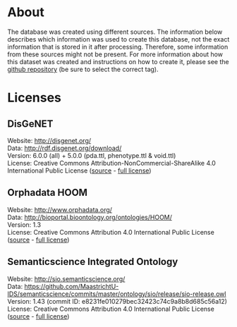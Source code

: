 # About

The database was created using different sources. The information below describes which information was used to create this database, not the exact information that is stored in it after processing. Therefore, some information from these sources might not be present. For more information about how this dataset was created and instructions on how to create it, please see the [github repository](https://github.com/molgenis/vibe/tree/master/database) (be sure to select the correct tag).

# Licenses

## DisGeNET

Website: http://disgenet.org/  
Data: http://rdf.disgenet.org/download/  
Version: 6.0.0 (all) + 5.0.0 (pda.ttl, phenotype.ttl & void.ttl)  
License: Creative Commons Attribution-NonCommercial-ShareAlike 4.0 International Public License ([source](http://disgenet.org/legal) - [full license](https://creativecommons.org/licenses/by-nc-sa/4.0/))

## Orphadata HOOM

Website: http://www.orphadata.org/  
Data: http://bioportal.bioontology.org/ontologies/HOOM/  
Version: 1.3  
License: Creative Commons Attribution 4.0 International Public License ([source](http://www.orphadata.org/cgi-bin/index.php#legal) - [full license](https://creativecommons.org/licenses/by/4.0/))

## Semanticscience Integrated Ontology

Website: http://sio.semanticscience.org/  
Data: https://github.com/MaastrichtU-IDS/semanticscience/commits/master/ontology/sio/release/sio-release.owl  
Version: 1.43 (commit ID: e8231fe010279bec32423c74c9a8b8d685c56a12)  
License: Creative Commons Attribution 4.0 International Public License ([source](https://raw.githubusercontent.com/MaastrichtU-IDS/semanticscience/e8231fe010279bec32423c74c9a8b8d685c56a12/ontology/sio/release/sio-release.owl) - [full license](https://creativecommons.org/licenses/by/4.0/))